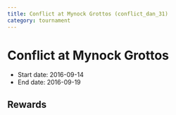```yaml
---
title: Conflict at Mynock Grottos (conflict_dan_31)
category: tournament
---
```

# Conflict at Mynock Grottos

  * Start date: 2016-09-14
  * End date: 2016-09-19

## Rewards

